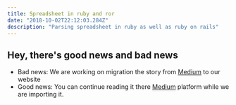 ```yaml
---
title: Spreadsheet in ruby and ror
date: "2018-10-02T22:12:03.284Z"
description: "Parsing spreadsheet in ruby as well as ruby on rails"
---
```


## Hey, there's good news and bad news

- Bad news: We are working on migration the story from [Medium](https://medium.com/@bojanmajed/spreadsheet-in-ruby-and-ror-e911dfab3128) to our website
- Good news: You can continue reading it there [Medium](https://medium.com/@bojanmajed/spreadsheet-in-ruby-and-ror-e911dfab3128) platform while we are importing it.